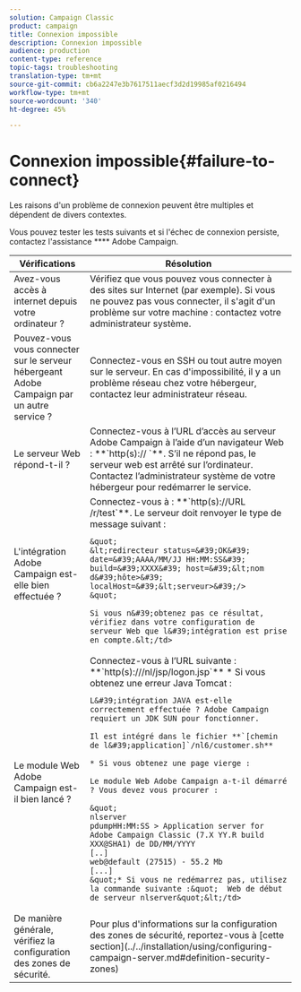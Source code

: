 ```yaml
---
solution: Campaign Classic
product: campaign
title: Connexion impossible
description: Connexion impossible
audience: production
content-type: reference
topic-tags: troubleshooting
translation-type: tm+mt
source-git-commit: cb6a2247e3b7617511aecf3d2d19985af0216494
workflow-type: tm+mt
source-wordcount: '340'
ht-degree: 45%

---
```



# Connexion impossible{#failure-to-connect}

Les raisons d&#39;un problème de connexion peuvent être multiples et dépendent de divers contextes.

Vous pouvez tester les tests suivants et si l&#39;échec de connexion persiste, contactez l&#39;assistance **** Adobe Campaign.



<table> 
 <thead> 
  <tr> 
   <th>Vérifications<br /> </th> 
   <th>Résolution<br /> </th> 
  </tr> 
 </thead> 
 <tbody> 
  <tr> 
   <td>Avez-vous accès à internet depuis votre ordinateur ?</td> 
   <td>Vérifiez que vous pouvez vous connecter à des sites sur Internet (par exemple). Si vous ne pouvez pas vous connecter, il s'agit d'un problème sur votre machine : contactez votre administrateur système.</td>
  </tr>
  <tr> 
   <td>Pouvez-vous vous connecter sur le serveur hébergeant Adobe Campaign par un autre service ?</td> 
   <td>Connectez-vous en SSH ou tout autre moyen sur le serveur. En cas d'impossibilité, il y a un problème réseau chez votre hébergeur, contactez leur administrateur réseau.</td>
  </tr>
  <tr> 
   <td>Le serveur Web répond-t-il ?</td> 
   <td>Connectez-vous à l’URL d’accès au serveur Adobe Campaign à l’aide d’un navigateur Web : **`http(s):// <urlserver>`**. S’il ne répond pas, le serveur web est arrêté sur l’ordinateur. Contactez l’administrateur système de votre hébergeur pour redémarrer le service.</td>
  </tr>
  <tr> 
   <td>L'intégration Adobe Campaign est-elle bien effectuée ?</td> 
   <td>Connectez-vous à : **`http(s)://<urlserver>URL /r/test`**. Le serveur doit renvoyer le type de message suivant :

    &quot;
    &lt;redirecteur status=&#39;OK&#39; date=&#39;AAAA/MM/JJ HH:MM:SS&#39; build=&#39;XXXX&#39; host=&#39;&lt;nom d&#39;hôte>&#39; localHost=&#39;&lt;serveur>&#39;/>
    &quot;
    
    Si vous n&#39;obtenez pas ce résultat, vérifiez dans votre configuration de serveur Web que l&#39;intégration est prise en compte.&lt;/td>
</tr>
  <tr> 
   <td>Le module Web Adobe Campaign est-il bien lancé ?</td> 
   <td>
   Connectez-vous à l’URL suivante : **`http(s)://<URLSERVER>/nl/jsp/logon.jsp`** * Si vous obtenez une erreur Java Tomcat :

    L&#39;intégration JAVA est-elle correctement effectuée ? Adobe Campaign requiert un JDK SUN pour fonctionner.
    
    Il est intégré dans le fichier **`[chemin de l&#39;application]`/nl6/customer.sh**
    
    * Si vous obtenez une page vierge :
    
    Le module Web Adobe Campaign a-t-il démarré ? Vous devez vous procurer :
    
    &quot;
    nlserver
    pdumpHH:MM:SS > Application server for Adobe Campaign Classic (7.X YY.R build XXX@SHA1) de DD/MM/YYYY
    [..]
    web@default (27515) - 55.2 Mb
    [...]
    &quot;* Si vous ne redémarrez pas, utilisez la commande suivante :&quot;  Web de début de serveur nlserver&quot;&lt;/td>
    
    
    
    
    
    
</tr>
  <tr>
  	<td>De manière générale, vérifiez la configuration des zones de sécurité.</td>
  	<td>Pour plus d'informations sur la configuration des zones de sécurité, reportez-vous à [cette section](../../installation/using/configuring-campaign-server.md#definition-security-zones)</td>
  </tr>
 </tbody> 
</table>
